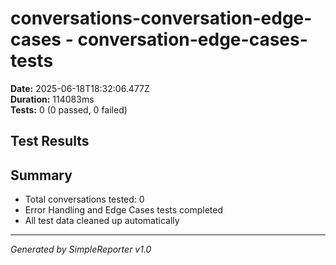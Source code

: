 # conversations-conversation-edge-cases - conversation-edge-cases-tests

**Date:** 2025-06-18T18:32:06.477Z  
**Duration:** 114083ms  
**Tests:** 0 (0 passed, 0 failed)

## Test Results



## Summary

- Total conversations tested: 0
- Error Handling and Edge Cases tests completed
- All test data cleaned up automatically

---
*Generated by SimpleReporter v1.0*
